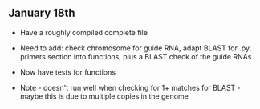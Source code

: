 
## January 18th

* Have a roughly compiled complete file
* Need to add: check chromosome for guide RNA, adapt BLAST for .py, primers section into functions, plus a BLAST check of the guide RNAs
* Now have tests for functions

* Note - doesn't run well when checking for 1+ matches for BLAST - maybe this is due to multiple copies in the genome
